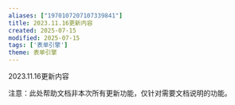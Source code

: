 ```yaml
---
aliases: ["1970107207107339841"]
title: 2023.11.16更新内容
created: 2025-07-15
modified: 2025-07-15
tags: ['表单引擎']
theme: 表单引擎
---
```


2023.11.16更新内容

注意：此处帮助文档非本次所有更新功能，仅针对需要文档说明的功能。